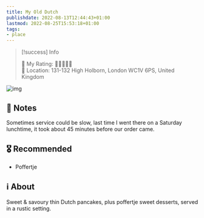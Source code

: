 ```yaml
---
title: My Old Dutch
publishdate: 2022-08-13T12:44:43+01:00
lastmod: 2022-08-25T15:53:18+01:00
tags: 
- place
---
```






> [!success] Info 
 > 
 > 🤔 My Rating: 💚💚💚🖤🖤 <br> 📌 Location: 131-132 High Holborn, London WC1V 6PS, United Kingdom <br> 

![img](https://myolddutch.com/wp-content/uploads/2022/01/MOD_WebHero_NewHolborn-Desktop2.jpg)



## 📝 Notes



Sometimes service could be slow, last time I went there on a Saturday lunchtime, it took about 45 minutes before our order came.



## 🎖 Recommended 



- Poffertje



## ℹ️ About



Sweet & savoury thin Dutch pancakes, plus poffertje sweet desserts, served in a rustic setting.



